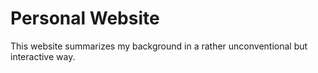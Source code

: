 # Personal Website
This website summarizes my background in a rather unconventional but interactive way.
